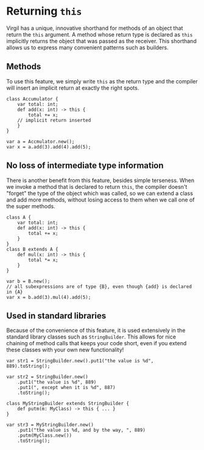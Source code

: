 # Returning `this` #

Virgil has a unique, innovative shorthand for methods of an object that return the `this` argument.
A method whose return type is declared as `this` implicitly returns the object that was passed as the receiver.
This shorthand allows us to express many convenient patterns such as builders.

## Methods ##

To use this feature, we simply write `this` as the return type and the compiler will insert an implicit return at exactly the right spots.

```
class Accumulator {
    var total: int;
    def add(x: int) -> this {
        total += x;
	// implicit return inserted
    }
}

var a = Accmulator.new();
var x = a.add(3).add(4).add(5);
```

## No loss of intermediate type information ##

There is another benefit from this feature, besides simple terseness.
When we invoke a method that is declared to return `this`, the compiler doesn't "forget" the type of the object which was called, so we can extend a class and add more methods, without losing access to them when we call one of the super methods.

```
class A {
    var total: int;
    def add(x: int) -> this {
        total += x;
    }
}
class B extends A {
    def mul(x: int) -> this {
        total *= x;
    }
}

var b = B.new();
// all subexpressions are of type {B}, even though {add} is declared in {A}
var x = b.add(3).mul(4).add(5);
```

## Used in standard libraries ##

Because of the convenience of this feature, it is used extensively in the standard library classes such as `StringBuilder`.
This allows for nice chaining of method calls that keeps your code short, even if you extend these classes with your own new functionality!

```
var str1 = StringBuilder.new().put1("the value is %d", 889).toString();

var str2 = StringBuilder.new()
    .put1("the value is %d", 889)
    .put1(", except when it is %d", 887)
    .toString();

class MyStringBuilder extends StringBuilder {
    def putm(m: MyClass) -> this { ... }
}

var str3 = MyStringBuilder.new()
    .put1("the value is %d, and by the way, ", 889)
    .putm(MyClass.new())
    .toString();
```
